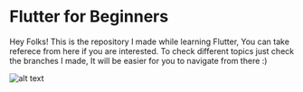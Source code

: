 # Flutter for Beginners

Hey Folks! This is the repository I made while learning Flutter, You can take referece from here if you are interested. To check different topics just check the branches I made, It will be easier for you to navigate from there :)

![alt text](https://instabug.com/blog/wp-content/uploads/2020/02/AppDev_Flutter-Apps.png)

